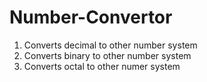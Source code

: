 # Number-Convertor
1. Converts decimal to other number system
2. Converts binary to other number system
3. Converts octal to other numer system


